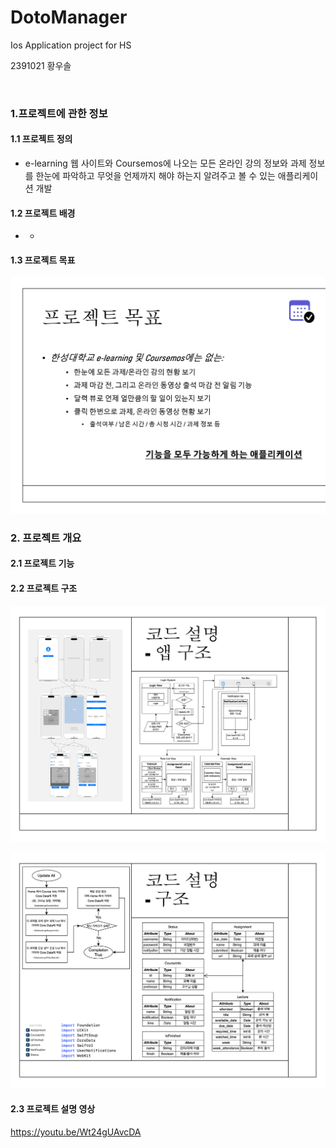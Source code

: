 # DotoManager
Ios Application project for HS

2391021 황우솔

<br>

### 1.프로젝트에 관한 정보

#### 1.1 프로젝트 정의
* e-learning 웹 사이트와 Coursemos에 나오는 모든 온라인 강의 정보와 과제 정보를 한눈에 파악하고 무엇을 언제까지 해야 하는지 알려주고 볼 수 있는 애플리케이션 개발


#### 1.2 프로젝트 배경
* - 

#### 1.3 프로젝트 목표
![image](Image/Project-Goal.png)

### 2. 프로젝트 개요

#### 2.1 프로젝트 기능



#### 2.2 프로젝트 구조
![image](Image/UI-View.png)

![image](Image/Data-View.png)


#### 2.3 프로젝트 설명 영상
https://youtu.be/Wt24gUAvcDA
